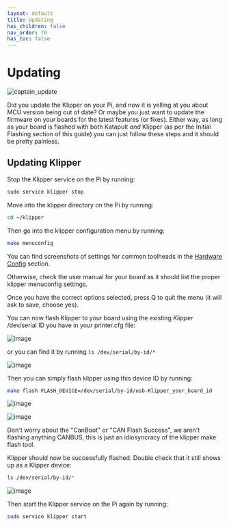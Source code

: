 ```yaml
---
layout: default 
title: Updating
has_children: false
nav_order: 70
has_toc: false
---
```


# Updating

![captain_update](https://github.com/Esoterical/voron_canbus/assets/124253477/2b35e7a5-d2b7-4f50-9db7-5e4202ad85ed)


Did you update the Klipper on your Pi, and now it is yelling at you about MCU version being out of date? Or maybe you just want to update the firmware on your boards for the latest features (or fixes). 
Either way, as long as your board is flashed with both Katapult *and* Klipper (as per the Initial Flashing section of this guide) you can just follow these steps and it should be pretty painless.

## Updating Klipper

Stop the Klipper service on the Pi by running:

```bash
sudo service klipper stop
```

Move into the klipper directory on the Pi by running:

```bash
cd ~/klipper
```

Then go into the klipper configuration menu by running:

```bash
make menuconfig
```

You can find screenshots of settings for common toolheads in the [Hardware Config](./hardware_config/hardware_config.md) section.

Otherwise, check the user manual for your board as it should list the proper klipper menuconfig settings.

Once you have the correct options selected, press Q to quit the menu (it will ask to save, choose yes).

You can now flash Klipper to your board using the existing *Klipper* /dev/serial ID you have in your printer.cfg file:

![image](https://github.com/user-attachments/assets/8db0e806-d664-455c-80f0-16d8d6770b16)

or you can find it by running `ls /dev/serial/by-id/*`

![image](https://github.com/user-attachments/assets/27097737-74b1-43d0-b7bf-3bdff2585375)

Then you can simply flash klipper using this device ID by running:

```bash
make flash FLASH_DEVICE=/dev/serial/by-id/usb-Klipper_your_board_id
```

![image](https://github.com/user-attachments/assets/c4be79f5-763e-4a55-8ea8-b91269f88adf)

![image](https://github.com/user-attachments/assets/62198289-dea3-441c-9c47-427050a1bf81)

Don't worry about the "CanBoot" or "CAN Flash Success", we aren't flashing anything CANBUS, this is just an idiosyncracy of the klipper make flash tool.

Klipper should now be successfully flashed. Double check that it still shows up as a Klipper device:

```bash
ls /dev/serial/by-id/*
```
![image](https://github.com/user-attachments/assets/27097737-74b1-43d0-b7bf-3bdff2585375)

Then start the Klipper service on the Pi again by running:

```bash
sudo service klipper start
```

